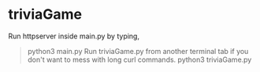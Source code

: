 # triviaGame

Run httpserver inside main.py by typing,
>python3 main.py
Run triviaGame.py from another terminal tab if you don't want to mess with long curl commands.
>python3 triviaGame.py
